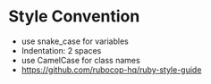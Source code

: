 # Style Convention

- use snake_case for variables
- Indentation: 2 spaces
- use CamelCase for class names
- <https://github.com/rubocop-hq/ruby-style-guide>
